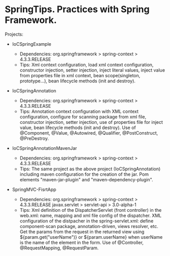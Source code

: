 # SpringTips. Practices with Spring Framework.

Projects:
* IoCSpringExample
  - Dependencies: org.springframework > spring-context > 4.3.3.RELEASE
  - Tips: Xml context configuration, load xml context configuration, constructor injection, setter injection, inject literal values, inject value from properties file in xml context, bean scope(singleton, prototype...), bean lifecycle methods (init and destroy).
  
* IoCSpringAnnotation
  - Dependencies: org.springframework > spring-context > 4.3.3.RELEASE
  - Tips: Annotation context configuration with XML context configuration, configure for scanning package from xml file, constructor injection, setter injection, use of properties file for inject value,  bean lifecycle methods (init and destroy). Use of @Component, @Value, @Autowired, @Qualifier, @PostConstruct, @PreDestroy.
  
* IoCSpringAnnotationMavenJar
  - Dependencies: org.springframework > spring-context > 4.3.3.RELEASE
  - Tips: The same project as the above project (IoCSpringAnnotation) including maven configuration for the creation of the jar. Pom elements "maven-jar-plugin" and "maven-dependency-plugin".
  
* SpringMVC-FisrtApp 
  - Dependencies: org.springframework > spring-context > 4.3.3.RELEASE
                  javax.servlet > servlet-api > 3.0-alpha-1
  - Tips: Xml definition of the DispatcherServlet (front controller) in the web.xml: name, mapping and xml file config of the dispatcher. XML configuration of the distpacher in the spring-servlet.xml: define component-scan package, annotation-driven, views resolver, etc. Get the params from the request in the returned view using ${param.get("userName")} or ${param.userName} when userName is the name of the element in the form. Use of @Controller, @RequestMapping, @RequestParam.  
